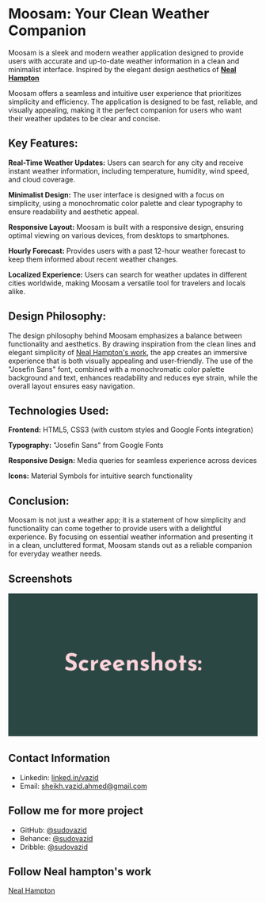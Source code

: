 
# Moosam: Your Clean Weather Companion

Moosam is a sleek and modern weather application designed to provide users with accurate and up-to-date weather information in a clean and minimalist interface. Inspired by the elegant design aesthetics of [**Neal Hampton**](https://dribbble.com/nealhampton)

Moosam offers a seamless and intuitive user experience that prioritizes simplicity and efficiency. The application is designed to be fast, reliable, and visually appealing, making it the perfect companion for users who want their weather updates to be clear and concise.


## Key Features:

**Real-Time Weather Updates:** Users can search for any city and receive instant weather information, including temperature, humidity, wind speed, and cloud coverage.

**Minimalist Design:** The user interface is designed with a focus on simplicity, using a monochromatic color palette and clear typography to ensure readability and aesthetic appeal.

**Responsive Layout:** Moosam is built with a responsive design, ensuring optimal viewing on various devices, from desktops to smartphones.

**Hourly Forecast:** Provides users with a past 12-hour weather forecast to keep them informed about recent weather changes.

**Localized Experience:** Users can search for weather updates in different cities worldwide, making Moosam a versatile tool for travelers and locals alike.

## Design Philosophy:

The design philosophy behind Moosam emphasizes a balance between functionality and aesthetics. By drawing inspiration from the clean lines and elegant simplicity of [Neal Hampton's work](https://dribbble.com/nealhampton), the app creates an immersive experience that is both visually appealing and user-friendly. The use of the "Josefin Sans" font, combined with a monochromatic color palette background and text, enhances readability and reduces eye strain, while the overall layout ensures easy navigation.

## Technologies Used:

**Frontend:** HTML5, CSS3 (with custom styles and Google Fonts integration)

**Typography:** "Josefin Sans" from Google Fonts

**Responsive Design:** Media queries for seamless experience across devices

**Icons:** Material Symbols for intuitive search functionality

## Conclusion:

Moosam is not just a weather app; it is a statement of how simplicity and functionality can come together to provide users with a delightful experience. By focusing on essential weather information and presenting it in a clean, uncluttered format, Moosam stands out as a reliable companion for everyday weather needs.



## Screenshots
![2323](screenshot/6.png)




## Contact Information

- Linkedin: [linked.in/vazid](https://www.linkedin.com/in/vazid/)
- Email: sheikh.vazid.ahmed@gmail.com

## Follow me for more project
- GitHub: [@sudovazid](https://www.github.com/sudovazid)
- Behance: [@sudovazid](https://www.behance.net/sudovazid)
- Dribble: [@sudovazid](https://dribbble.com/sudovazid)

## Follow Neal hampton's work
[Neal Hampton](https://dribbble.com/nealhampton)

